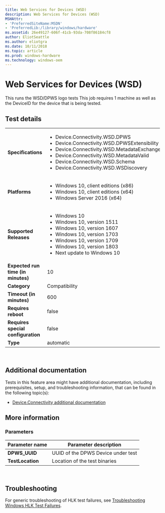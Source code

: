 ```yaml
---
title: Web Services for Devices (WSD)
description: Web Services for Devices (WSD)
MSHAttr:
- 'PreferredSiteName:MSDN'
- 'PreferredLib:/library/windows/hardware'
ms.assetid: 26e49127-606f-41cb-93da-708f86184cf8
author: EliotSeattle
ms.author: eliotgra
ms.date: 10/11/2018
ms.topic: article
ms.prod: windows-hardware
ms.technology: windows-oem
---
```


# <span id="p_hlk_test.81242753-2559-474c-9dd2-3b44debd6b38"></span>Web Services for Devices (WSD)


This runs the WSD/DPWS logo tests This job requires 1 machine as well as the DeviceID for the device that is being tested.

## Test details
|||
|---|---|
| **Specifications**  | <ul><li>Device.Connectivity.WSD.DPWS</li><li>Device.Connectivity.WSD.DPWSExtensibility</li><li>Device.Connectivity.WSD.MetadataExchange</li><li>Device.Connectivity.WSD.MetadataValid</li><li>Device.Connectivity.WSD.Schema</li><li>Device.Connectivity.WSD.WSDiscovery</li></ul> |  
| **Platforms**   | <ul><li>Windows 10, client editions (x86)</li><li>Windows 10, client editions (x64)</li><li>Windows Server 2016 (x64)</li></ul> |
| **Supported Releases** | <ul><li>Windows 10</li><li>Windows 10, version 1511</li><li>Windows 10, version 1607</li><li>Windows 10, version 1703</li><li>Windows 10, version 1709</li><li>Windows 10, version 1803</li><li>Next update to Windows 10</li></ul> |
|**Expected run time (in minutes)**| 10 |
|**Category**| Compatibility |
|**Timeout (in minutes)**| 600 |
|**Requires reboot**| false |
|**Requires special configuration**| false |
|**Type**| automatic |

 

## <span id="Additional_documentation"></span><span id="additional_documentation"></span><span id="ADDITIONAL_DOCUMENTATION"></span>Additional documentation


Tests in this feature area might have additional documentation, including prerequisites, setup, and troubleshooting information, that can be found in the following topic(s):

-   [Device.Connectivity additional documentation](device-connectivity-additional-documentation.md)

## <span id="More_information"></span><span id="more_information"></span><span id="MORE_INFORMATION"></span>More information


### <span id="Parameters"></span><span id="parameters"></span><span id="PARAMETERS"></span>Parameters

| Parameter name   | Parameter description              |
|------------------|------------------------------------|
| **DPWS\_UUID**   | UUID of the DPWS Device under test |
| **TestLocation** | Location of the test binaries      |

 

## <span id="Troubleshooting"></span><span id="troubleshooting"></span><span id="TROUBLESHOOTING"></span>Troubleshooting


For generic troubleshooting of HLK test failures, see [Troubleshooting Windows HLK Test Failures](..\user\troubleshooting-windows-hlk-test-failures.md).

 

 






